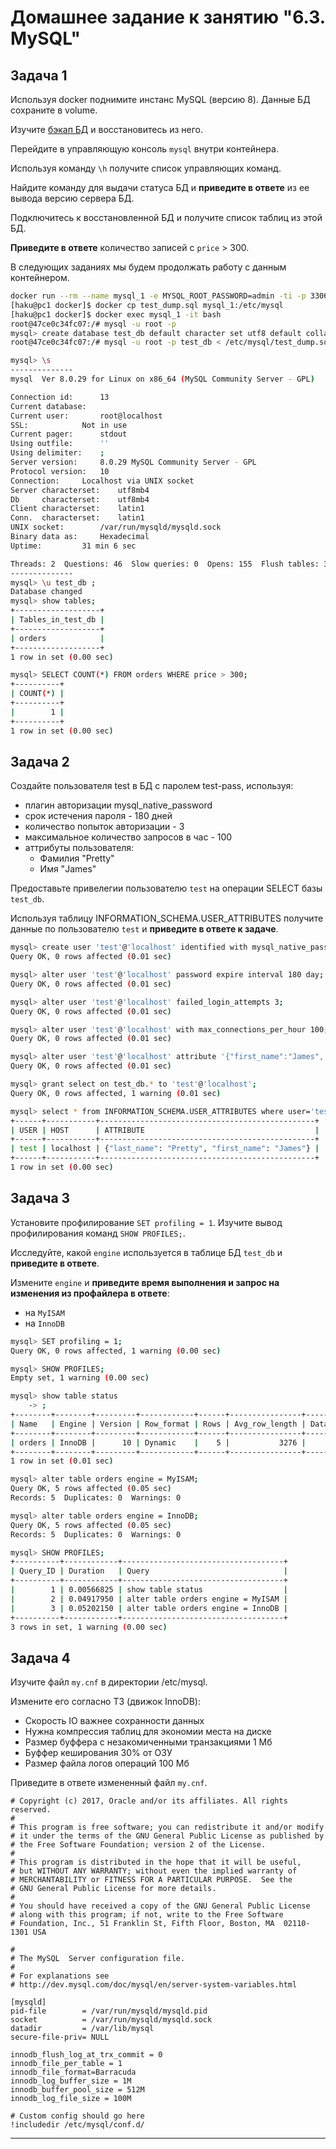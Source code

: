# Домашнее задание к занятию "6.3. MySQL"


## Задача 1

Используя docker поднимите инстанс MySQL (версию 8). Данные БД сохраните в volume.

Изучите [бэкап БД](https://github.com/netology-code/virt-homeworks/tree/master/06-db-03-mysql/test_data) и
восстановитесь из него.

Перейдите в управляющую консоль `mysql` внутри контейнера.

Используя команду `\h` получите список управляющих команд.

Найдите команду для выдачи статуса БД и **приведите в ответе** из ее вывода версию сервера БД.

Подключитесь к восстановленной БД и получите список таблиц из этой БД.

**Приведите в ответе** количество записей с `price` > 300.

В следующих заданиях мы будем продолжать работу с данным контейнером.

```sh
docker run --rm --name mysql_1 -e MYSQL_ROOT_PASSWORD=admin -ti -p 3306:3306 -v v_mysql:/etc/mysql/ -d mysql:8.0
[haku@pc1 docker]$ docker cp test_dump.sql mysql_1:/etc/mysql
[haku@pc1 docker]$ docker exec mysql_1 -it bash
root@47ce0c34fc07:/# mysql -u root -p
mysql> create database test_db default character set utf8 default collate utf8_general_ci;
root@47ce0c34fc07:/# mysql -u root -p test_db < /etc/mysql/test_dump.sql
```
```sh
mysql> \s
--------------
mysql  Ver 8.0.29 for Linux on x86_64 (MySQL Community Server - GPL)

Connection id:		13
Current database:
Current user:		root@localhost
SSL:			Not in use
Current pager:		stdout
Using outfile:		''
Using delimiter:	;
Server version:		8.0.29 MySQL Community Server - GPL
Protocol version:	10
Connection:		Localhost via UNIX socket
Server characterset:	utf8mb4
Db     characterset:	utf8mb4
Client characterset:	latin1
Conn.  characterset:	latin1
UNIX socket:		/var/run/mysqld/mysqld.sock
Binary data as:		Hexadecimal
Uptime:			31 min 6 sec

Threads: 2  Questions: 46  Slow queries: 0  Opens: 155  Flush tables: 3  Open tables: 73  Queries per second avg: 0.024
--------------
mysql> \u test_db ;
Database changed
mysql> show tables;
+-------------------+
| Tables_in_test_db |
+-------------------+
| orders            |
+-------------------+
1 row in set (0.00 sec)

mysql> SELECT COUNT(*) FROM orders WHERE price > 300;
+----------+
| COUNT(*) |
+----------+
|        1 |
+----------+
1 row in set (0.00 sec)

```

## Задача 2

Создайте пользователя test в БД c паролем test-pass, используя:
- плагин авторизации mysql_native_password
- срок истечения пароля - 180 дней
- количество попыток авторизации - 3
- максимальное количество запросов в час - 100
- аттрибуты пользователя:
    - Фамилия "Pretty"
    - Имя "James"

Предоставьте привелегии пользователю `test` на операции SELECT базы `test_db`.

Используя таблицу INFORMATION_SCHEMA.USER_ATTRIBUTES получите данные по пользователю `test` и
**приведите в ответе к задаче**.

```sh
mysql> create user 'test'@'localhost' identified with mysql_native_password by 'test-pass';
Query OK, 0 rows affected (0.01 sec)

mysql> alter user 'test'@'localhost' password expire interval 180 day;
Query OK, 0 rows affected (0.01 sec)

mysql> alter user 'test'@'localhost' failed_login_attempts 3;
Query OK, 0 rows affected (0.01 sec)

mysql> alter user 'test'@'localhost' with max_connections_per_hour 100;
Query OK, 0 rows affected (0.01 sec)

mysql> alter user 'test'@'localhost' attribute '{"first_name":"James", "last_name":"Pretty"}';
Query OK, 0 rows affected (0.01 sec)

mysql> grant select on test_db.* to 'test'@'localhost';
Query OK, 0 rows affected, 1 warning (0.01 sec)

mysql> select * from INFORMATION_SCHEMA.USER_ATTRIBUTES where user='test';
+------+-----------+------------------------------------------------+
| USER | HOST      | ATTRIBUTE                                      |
+------+-----------+------------------------------------------------+
| test | localhost | {"last_name": "Pretty", "first_name": "James"} |
+------+-----------+------------------------------------------------+
1 row in set (0.00 sec)

```

## Задача 3

Установите профилирование `SET profiling = 1`.
Изучите вывод профилирования команд `SHOW PROFILES;`.

Исследуйте, какой `engine` используется в таблице БД `test_db` и **приведите в ответе**.

Измените `engine` и **приведите время выполнения и запрос на изменения из профайлера в ответе**:
- на `MyISAM`
- на `InnoDB`

```sh
mysql> SET profiling = 1;
Query OK, 0 rows affected, 1 warning (0.00 sec)

mysql> SHOW PROFILES;
Empty set, 1 warning (0.00 sec)

mysql> show table status
    -> ;
+--------+--------+---------+------------+------+----------------+-------------+-----------------+--------------+-----------+----------------+---------------------+---------------------+------------+--------------------+----------+----------------+---------+
| Name   | Engine | Version | Row_format | Rows | Avg_row_length | Data_length | Max_data_length | Index_length | Data_free | Auto_increment | Create_time         | Update_time         | Check_time | Collation          | Checksum | Create_options | Comment |
+--------+--------+---------+------------+------+----------------+-------------+-----------------+--------------+-----------+----------------+---------------------+---------------------+------------+--------------------+----------+----------------+---------+
| orders | InnoDB |      10 | Dynamic    |    5 |           3276 |       16384 |               0 |            0 |         0 |              6 | 2022-06-30 14:05:34 | 2022-06-30 14:05:34 | NULL       | utf8mb4_0900_ai_ci |     NULL |                |         |
+--------+--------+---------+------------+------+----------------+-------------+-----------------+--------------+-----------+----------------+---------------------+---------------------+------------+--------------------+----------+----------------+---------+
1 row in set (0.01 sec)

mysql> alter table orders engine = MyISAM;
Query OK, 5 rows affected (0.05 sec)
Records: 5  Duplicates: 0  Warnings: 0

mysql> alter table orders engine = InnoDB;
Query OK, 5 rows affected (0.05 sec)
Records: 5  Duplicates: 0  Warnings: 0

mysql> SHOW PROFILES;
+----------+------------+------------------------------------+
| Query_ID | Duration   | Query                              |
+----------+------------+------------------------------------+
|        1 | 0.00566825 | show table status                  |
|        2 | 0.04917950 | alter table orders engine = MyISAM |
|        3 | 0.05202150 | alter table orders engine = InnoDB |
+----------+------------+------------------------------------+
3 rows in set, 1 warning (0.00 sec)


```

## Задача 4

Изучите файл `my.cnf` в директории /etc/mysql.

Измените его согласно ТЗ (движок InnoDB):
- Скорость IO важнее сохранности данных
- Нужна компрессия таблиц для экономии места на диске
- Размер буффера с незакомиченными транзакциями 1 Мб
- Буффер кеширования 30% от ОЗУ
- Размер файла логов операций 100 Мб

Приведите в ответе измененный файл `my.cnf`.

```#!/bin/sh
# Copyright (c) 2017, Oracle and/or its affiliates. All rights reserved.
#
# This program is free software; you can redistribute it and/or modify
# it under the terms of the GNU General Public License as published by
# the Free Software Foundation; version 2 of the License.
#
# This program is distributed in the hope that it will be useful,
# but WITHOUT ANY WARRANTY; without even the implied warranty of
# MERCHANTABILITY or FITNESS FOR A PARTICULAR PURPOSE.  See the
# GNU General Public License for more details.
#
# You should have received a copy of the GNU General Public License
# along with this program; if not, write to the Free Software
# Foundation, Inc., 51 Franklin St, Fifth Floor, Boston, MA  02110-1301 USA

#
# The MySQL  Server configuration file.
#
# For explanations see
# http://dev.mysql.com/doc/mysql/en/server-system-variables.html

[mysqld]
pid-file        = /var/run/mysqld/mysqld.pid
socket          = /var/run/mysqld/mysqld.sock
datadir         = /var/lib/mysql
secure-file-priv= NULL

innodb_flush_log_at_trx_commit = 0
innodb_file_per_table = 1
innodb_file_format=Barracuda
innodb_log_buffer_size = 1M
innodb_buffer_pool_size = 512M
innodb_log_file_size = 100M

# Custom config should go here
!includedir /etc/mysql/conf.d/
```
---
